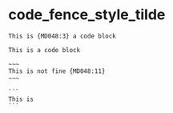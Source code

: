 # code_fence_style_tilde

```text
This is {MD048:3} a code block
```

~~~text
This is a code block
~~~

```text
~~~
This is not fine {MD048:11}
~~~
```

~~~text
```
This is
```
~~~
